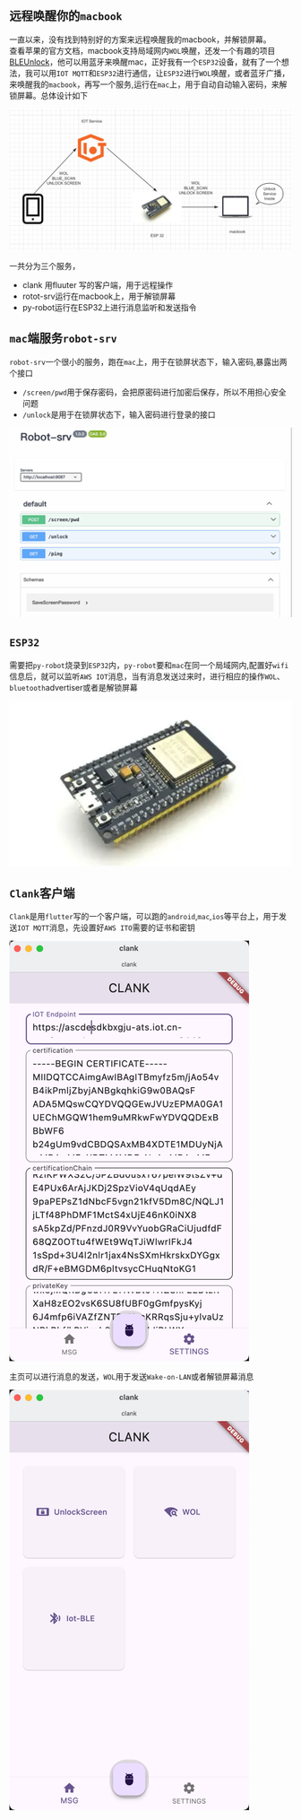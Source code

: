 ## 远程唤醒你的`macbook`
一直以来，没有找到特别好的方案来远程唤醒我的macbook，并解锁屏幕。    
查看苹果的官方文档，macbook支持局域网内`WOL`唤醒，还发一个有趣的项目[BLEUnlock](https://github.com/ts1/BLEUnlock)，他可以用蓝牙来唤醒mac，正好我有一个`ESP32`设备，就有了一个想法，我可以用`IOT MQTT`和`ESP32`进行通信，让`ESP32`进行`WOL`唤醒，或者蓝牙广播，来唤醒我的`macbook`，再写一个服务,运行在`mac`上，用于自动自动输入密码，来解锁屏幕。总体设计如下

![design](/asset/design.png)

一共分为三个服务，
* clank 用fluuter 写的客户端，用于远程操作
* rotot-srv运行在macbook上，用于解锁屏幕
* py-robot运行在ESP32上进行消息监听和发送指令

## `mac`端服务`robot-srv`
`robot-srv`一个很小的服务，跑在`mac`上，用于在锁屏状态下，输入密码,暴露出两个接口
* `/screen/pwd`用于保存密码，会把原密码进行加密后保存，所以不用担心安全问题
* `/unlock`是用于在锁屏状态下，输入密码进行登录的接口
 
![design](/asset/robot-srv.png)


## `ESP32`
需要把`py-robot`烧录到`ESP32`内，`py-robot`要和`mac`在同一个局域网内,配置好`wifi`信息后，就可以监听`AWS IOT`消息，当有消息发送过来时，进行相应的操作`WOL`、`bluetooth`advertiser或者是解锁屏幕

![design](/asset/esp32.png)


## `Clank`客户端
`Clank`是用`flutter`写的一个客户端，可以跑的`android`,`mac`,`ios`等平台上，用于发送`IOT MQTT`消息，先设置好`AWS ITO`需要的证书和密钥

![design](/asset/settings.png)


主页可以进行消息的发送，`WOL`用于发送`Wake-on-LAN`或者解锁屏幕消息

![design](/asset/home.png)

